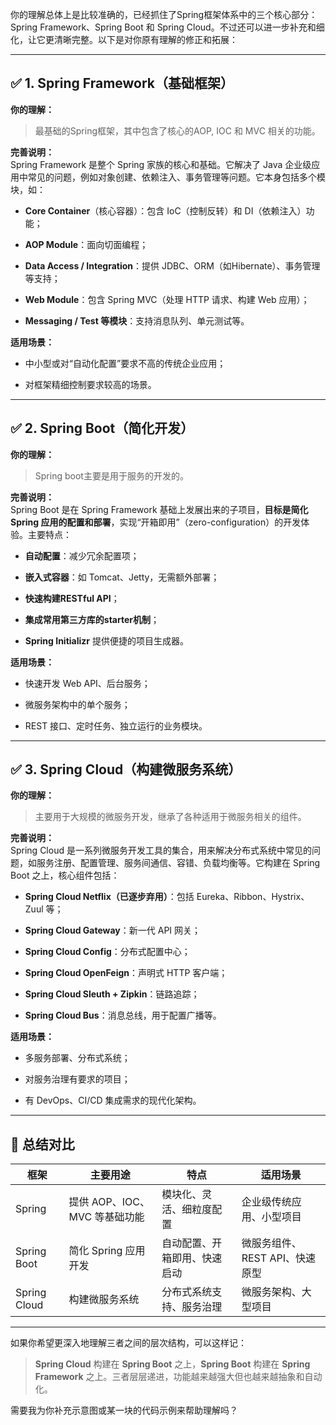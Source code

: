 你的理解总体上是比较准确的，已经抓住了Spring框架体系中的三个核心部分：Spring Framework、Spring Boot 和 Spring Cloud。不过还可以进一步补充和细化，让它更清晰完整。以下是对你原有理解的修正和拓展：

---

## ✅ 1. **Spring Framework（基础框架）**

**你的理解：**

> 最基础的Spring框架，其中包含了核心的AOP, IOC 和 MVC 相关的功能。

**完善说明：**  
Spring Framework 是整个 Spring 家族的核心和基础。它解决了 Java 企业级应用中常见的问题，例如对象创建、依赖注入、事务管理等问题。它本身包括多个模块，如：

- **Core Container**（核心容器）：包含 IoC（控制反转）和 DI（依赖注入）功能；
    
- **AOP Module**：面向切面编程；
    
- **Data Access / Integration**：提供 JDBC、ORM（如Hibernate）、事务管理等支持；
    
- **Web Module**：包含 Spring MVC（处理 HTTP 请求、构建 Web 应用）；
    
- **Messaging / Test 等模块**：支持消息队列、单元测试等。
    

**适用场景：**

- 中小型或对“自动化配置”要求不高的传统企业应用；
    
- 对框架精细控制要求较高的场景。
    

---

## ✅ 2. **Spring Boot（简化开发）**

**你的理解：**

> Spring boot主要是用于服务的开发的。

**完善说明：**  
Spring Boot 是在 Spring Framework 基础上发展出来的子项目，**目标是简化 Spring 应用的配置和部署**，实现“开箱即用”（zero-configuration）的开发体验。主要特点：

- **自动配置**：减少冗余配置项；
    
- **嵌入式容器**：如 Tomcat、Jetty，无需额外部署；
    
- **快速构建RESTful API**；
    
- **集成常用第三方库的starter机制**；
    
- **Spring Initializr** 提供便捷的项目生成器。
    

**适用场景：**

- 快速开发 Web API、后台服务；
    
- 微服务架构中的单个服务；
    
- REST 接口、定时任务、独立运行的业务模块。
    

---

## ✅ 3. **Spring Cloud（构建微服务系统）**

**你的理解：**

> 主要用于大规模的微服务开发，继承了各种适用于微服务相关的组件。

**完善说明：**  
Spring Cloud 是一系列微服务开发工具的集合，用来解决分布式系统中常见的问题，如服务注册、配置管理、服务间通信、容错、负载均衡等。它构建在 Spring Boot 之上，核心组件包括：

- **Spring Cloud Netflix（已逐步弃用）**：包括 Eureka、Ribbon、Hystrix、Zuul 等；
    
- **Spring Cloud Gateway**：新一代 API 网关；
    
- **Spring Cloud Config**：分布式配置中心；
    
- **Spring Cloud OpenFeign**：声明式 HTTP 客户端；
    
- **Spring Cloud Sleuth + Zipkin**：链路追踪；
    
- **Spring Cloud Bus**：消息总线，用于配置广播等。
    

**适用场景：**

- 多服务部署、分布式系统；
    
- 对服务治理有要求的项目；
    
- 有 DevOps、CI/CD 集成需求的现代化架构。
    

---

## 🧩 总结对比

|框架|主要用途|特点|适用场景|
|---|---|---|---|
|Spring|提供 AOP、IOC、MVC 等基础功能|模块化、灵活、细粒度配置|企业级传统应用、小型项目|
|Spring Boot|简化 Spring 应用开发|自动配置、开箱即用、快速启动|微服务组件、REST API、快速原型|
|Spring Cloud|构建微服务系统|分布式系统支持、服务治理|微服务架构、大型项目|

---

如果你希望更深入地理解三者之间的层次结构，可以这样记：

> **Spring Cloud** 构建在 **Spring Boot** 之上，**Spring Boot** 构建在 **Spring Framework** 之上。三者层层递进，功能越来越强大但也越来越抽象和自动化。

需要我为你补充示意图或某一块的代码示例来帮助理解吗？